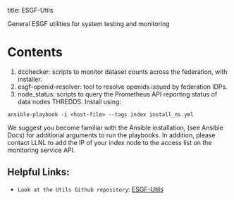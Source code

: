 title: ESGF-Utils

General ESGF utilities for system testing and monitoring

Contents
=========
1. dcchecker: scripts to monitor dataset counts across the federation, with installer.
2. esgf-openid-resolver: tool to resolve openids issued by federation IDPs.
3. node_status: scripts to query the Prometheus API reporting status of data nodes THREDDS.  Install using: 

```ansible-playbook -i <host-file> --tags index install_ns.yml```

We suggest you become familiar with the Ansible installation, (see Ansible Docs) for additional arguments to run the playbooks.  In addition, please contact LLNL to add the IP of your index node to the access list on the monitoring service API.

## Helpful Links:

* `Look at the Utils Github repository`: [ESGF-Utils](https://github.com/ESGF/esgf-utils)